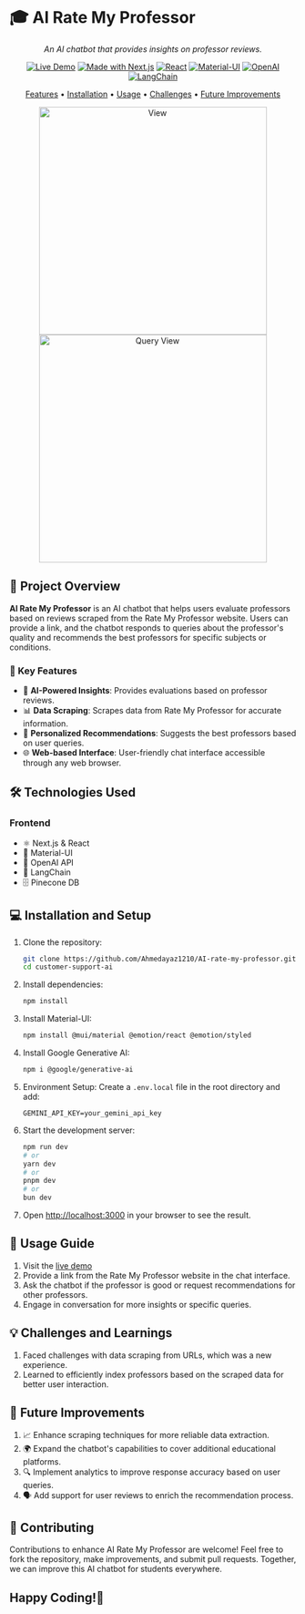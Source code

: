 # 🎓 AI Rate My Professor

<div align="center">

*An AI chatbot that provides insights on professor reviews.*

[![Live Demo](https://img.shields.io/badge/demo-online-green.svg)](https://ai-rate-my-professor-red.vercel.app/)
[![Made with Next.js](https://img.shields.io/badge/Made%20with-Next.js-000000?style=flat&logo=Next.js&logoColor=white)](https://nextjs.org/)
[![React](https://img.shields.io/badge/React-20232A?style=flat&logo=react&logoColor=61DAFB)](https://reactjs.org/)
[![Material-UI](https://img.shields.io/badge/Material--UI-0081CB?style=flat&logo=material-ui&logoColor=white)](https://mui.com/)
[![OpenAI](https://img.shields.io/badge/OpenAI-4285F4?style=flat&logo=openai&logoColor=white)](https://openai.com/)
[![LangChain](https://img.shields.io/badge/LangChain-FF9900?style=flat&logo=langchain&logoColor=white)](https://langchain.com/)

[Features](#-key-features) • [Installation](#-installation-and-setup) • [Usage](#-usage-guide) • [Challenges](#-challenges-and-learnings) • [Future Improvements](#-future-improvements)

<img src="/public/screenshot1.png" alt="View" width="400"/>
<img src="/public/screenshot2.png" alt="Query View" width="400"/>
</div>

## 🌟 Project Overview

**AI Rate My Professor** is an AI chatbot that helps users evaluate professors based on reviews scraped from the Rate My Professor website. Users can provide a link, and the chatbot responds to queries about the professor's quality and recommends the best professors for specific subjects or conditions.

### 🎯 Key Features

- 💬 **AI-Powered Insights**: Provides evaluations based on professor reviews.
- 📊 **Data Scraping**: Scrapes data from Rate My Professor for accurate information.
- 🤖 **Personalized Recommendations**: Suggests the best professors based on user queries.
- 🌐 **Web-based Interface**: User-friendly chat interface accessible through any web browser.

## 🛠 Technologies Used

### Frontend
- ⚛️ Next.js & React
- 🎨 Material-UI
- 🤖 OpenAI API
- 🔗 LangChain
- 🗄️ Pinecone DB

## 💻 Installation and Setup

1. Clone the repository:
   ```bash
   git clone https://github.com/Ahmedayaz1210/AI-rate-my-professor.git
   cd customer-support-ai
   ```

2. Install dependencies:
   ```bash
   npm install
   ```

3. Install Material-UI:
   ```bash
   npm install @mui/material @emotion/react @emotion/styled
   ```

4. Install Google Generative AI:
   ```bash
   npm i @google/generative-ai
   ```

5. Environment Setup:
   Create a `.env.local` file in the root directory and add:
   ```
   GEMINI_API_KEY=your_gemini_api_key
   ```

6. Start the development server:
   ```bash
   npm run dev
   # or
   yarn dev
   # or
   pnpm dev
   # or
   bun dev
   ```

7. Open [http://localhost:3000](http://localhost:3000) in your browser to see the result.

## 📘 Usage Guide

1. Visit the [live demo](https://ai-rate-my-professor-red.vercel.app/)
2. Provide a link from the Rate My Professor website in the chat interface.
3. Ask the chatbot if the professor is good or request recommendations for other professors.
4. Engage in conversation for more insights or specific queries.

## 💡 Challenges and Learnings

1. Faced challenges with data scraping from URLs, which was a new experience.
2. Learned to efficiently index professors based on the scraped data for better user interaction.

## 🚀 Future Improvements

1. 📈 Enhance scraping techniques for more reliable data extraction.
2. 🌍 Expand the chatbot's capabilities to cover additional educational platforms.
3. 🔍 Implement analytics to improve response accuracy based on user queries.
4. 🗣️ Add support for user reviews to enrich the recommendation process.

## 🤝 Contributing

Contributions to enhance AI Rate My Professor are welcome! Feel free to fork the repository, make improvements, and submit pull requests. Together, we can improve this AI chatbot for students everywhere.

Happy Coding!🚀
---

